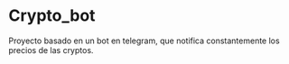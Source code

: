 # Crypto_bot
Proyecto basado en un bot en telegram, que notifica constantemente los precios de las cryptos.

